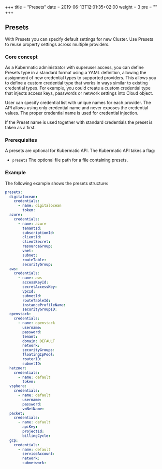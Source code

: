 +++
title = "Presets"
date = 2019-06-13T12:01:35+02:00
weight = 3
pre = "<b></b>"
+++

## Presets
With Presets you can specify default settings for new Cluster. Use Presets to reuse property settings across multiple providers.  

### Core concept

As a Kubermatic administrator with superuser access, you can define Presets type in a standard format using a YAML
definition, allowing the assignment of new credential types to supported providers. This allows you to define a custom 
credential type that works in ways similar to existing credential types. For example, you could create a custom credential
type that injects access keys, passwords or network settings into Cloud object.

User can specify credential list with unique names for each provider. The API allows using only credential name and never exposes the credential values.
The proper credential name is used for credential injection.

If the Preset name is used together with standard credentials the preset is taken as a first.

### Prerequisites

A presets are optional for Kubermatic API. The Kubermatic API takes a flag:
 
   - `presets` The optional file path for a file containing presets.
   
### Example

The following example shows the presets structure:

```yaml
presets:
  digitalocean:
    credentials:
      - name: digitalocean
        token:
  azure:
    credentials:
      - name: azure
        tenantId:
        subscriptionId:
        clientId:
        clientSecret:
        resourceGroup:
        vnet:
        subnet:
        routeTable:
        securityGroup:
  aws:
    credentials:
      - name: aws
        accessKeyId:
        secretAccessKey:
        vpcId:
        subnetId:
        routeTableId:
        instanceProfileName:
        securityGroupID:
  openstack:
    credentials:
      - name: openstack
        username:
        password:
        tenant:
        domain: DEFAULT
        network:
        securityGroups:
        floatingIpPool:
        routerID:
        subnetID:
  hetzner:
    credentials:
      - name: default
        token:
  vsphere:
    credentials:
      - name: default
        username:
        password:
        vmNetName:
  packet:
    credentials:
      - name: default
        apiKey:
        projectId:
        billingCycle:
  gcp:
    credentials:
      - name: default
        serviceAccount:
        network:
        subnetwork:

``` 